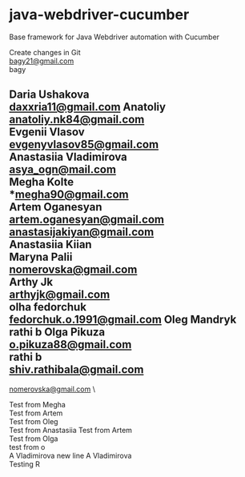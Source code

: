 # java-webdriver-cucumber

Base framework for Java Webdriver automation with Cucumber

Create changes in Git\
bagy21@gmail.com\
bagy

Daria Ushakova \
daxxria11@gmail.com
Anatoliy \
anatoliy.nk84@gmail.com \
Evgenii Vlasov \
evgenyvlasov85@gmail.com \
Anastasiia Vladimirova \
asya_ogn@mail.com \
Megha Kolte \
*megha90@gmail.com\
Artem Oganesyan \
artem.oganesyan@gmail.com\
anastasijakiyan@gmail.com \
Anastasiia Kiian \
Maryna Palii \
nomerovska@gmail.com \
Arthy Jk \
arthyjk@gmail.com \
olha fedorchuk \
fedorchuk.o.1991@gmail.com
Oleg Mandryk \
rathi b
Olga Pikuza \
o.pikuza88@gmail.com \
rathi b \
shiv.rathibala@gmail.com
---------
nomerovska@gmail.com \

Test from Megha \
Test from Artem \
Test from Oleg \
Test from Anastasiia
Test from Artem \
Test from Olga \
test from o \
A Vladimirova
new line 
A Vladimirova \
Testing R